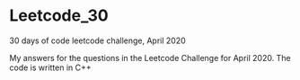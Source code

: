 # Leetcode_30
30 days of code leetcode challenge, April 2020

My answers for the questions in the Leetcode Challenge for April 2020. 
The code is written in C++
